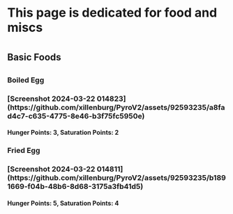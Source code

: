 <h1>This page is dedicated for food and miscs<h1>

<h2>Basic Foods<h2>
<h3>Boiled Egg<h3>
[Screenshot 2024-03-22 014823](https://github.com/xillenburg/PyroV2/assets/92593235/a8fad4c7-c635-4775-8e46-b3f75fc5950e)
<h4>Hunger Points: 3, Saturation Points: 2<h4>
  
<h3>Fried Egg<h3>
[Screenshot 2024-03-22 014811](https://github.com/xillenburg/PyroV2/assets/92593235/b1891669-f04b-48b6-8d68-3175a3fb41d5)
<h4>Hunger Points: 5, Saturation Points: 4<h4>

